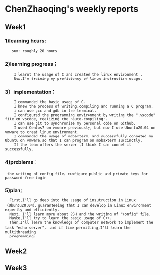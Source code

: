 # ChenZhaoqing's weekly reports
## Week1
### 1)learning hours:
       sum: roughly 20 hours
### 2)learning progress；
        I learnt the usage of C and created the linux environment .
        Now,I'm training my proficiency of linux instruction usage.
### 3）implementation：
        I commanded the basic usage of C.
        I knew the process of writing,compiling and running a C program.
        i can use gcc and gdb in the terminal.
        I configured the programming environment by writing the ".vscode" file on vscode, realizing the "auto-compiling".
        I can use git to synchronize my personal code on Github.
        I used Centos7 on vmware previously, but now I use Ubuntu20.04 on vmware to creat linux environment.
        I commanded the usage of mobaxterm, and successfully conneted my Ubuntu on vmware,so that I can program on mobaxterm succinctly.
        If the team offers the server ,I think I can connet it successfully.
### 4)problems：
     the writing of config file、configure public and private keys for password-free login
### 5)plan;
      First,I'll go deep into the usage of insutruction in Linux（Ubuntu20.04），guaranteeing that I can develop in Linux environment expertly and efficiently.
      Next, I'll learn more about SSH and the writing of "config" file.
      Maybe,I'll try to learn the basic usage of C++.
      Then,I'll learn the knowledge of computer network to implement the task "echo server"， and if time permitting,I'll learn the multithreading 
      programming.
## Week2
## Week3
